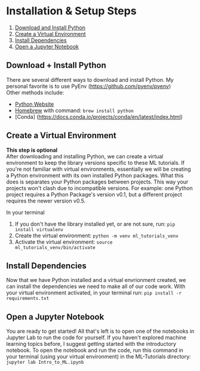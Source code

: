 # Installation & Setup Steps
1. [Download and Install Python](#download--install-python)
2. [Create a Virtual Environment](#create-a-virtual-environment)
3. [Install Dependencies](#install-dependencies)
4. [Open a Jupyter Notebook](#open-a-jupyter-notebook)

## Download + Install Python
There are several different ways to download and install Python. My personal favorite is to use PyEnv (https://github.com/pyenv/pyenv)
<br />
Other methods include:
- [Python Website](https://www.python.org/downloads/)
- [Homebrew](https://brew.sh) with command: `brew install python`
- [Conda] (https://docs.conda.io/projects/conda/en/latest/index.html)

## Create a Virtual Environment
**This step is optional**<br />
After downloading and installing Python, we can create a virtual environment to keep the library versions specific to these ML tutorials. If you're not familiar with virtual environments, essentially we will be creating a Python environment with its own installed Python packages. What this does is separates your Python packages between projects. This way your projects won't clash due to incompatible versions. For example: one Python project requires a Python Package's version v0.1, but a different project requires the newer version v0.5.

In your terminal
1. If you don't have the library installed yet, or are not sure, run: `pip install virtualenv`
2. Create the virtual environment: `python -m venv ml_tutorials_venv`
3. Activate the virtual environment: `source ml_tutorials_venv/bin/activate`

## Install Dependencies
Now that we have Python installed and a virtual envrionment created, we can install the dependencies we need to make all of our code work. With your virtual environment activated, in your terminal run: `pip install -r requirements.txt`

## Open a Jupyter Notebook
You are ready to get started! All that's left is to open one of the notebooks in Jupyter Lab to run the code for yourself. If you haven't explored machine learning topics before, I suggest getting started with the introductory notebook. To open the notebook and run the code, run this command in your terminal (using your virtual environment) in the ML-Tutorials directory: `jupyter lab Intro_to_ML.ipynb`